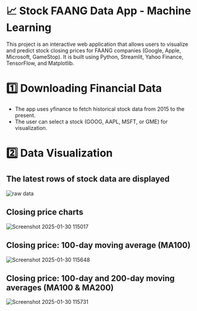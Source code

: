 # 📈 Stock FAANG Data App - Machine Learning
This project is an interactive web application that allows users to visualize and predict stock closing prices for FAANG companies (Google, Apple, Microsoft, GameStop). It is built using Python, Streamlit, Yahoo Finance, TensorFlow, and Matplotlib.

# 1️⃣ Downloading Financial Data
- The app uses yfinance to fetch historical stock data from 2015 to the present.
- The user can select a stock (GOOG, AAPL, MSFT, or GME) for visualization.


# 2️⃣ Data Visualization

## The latest rows of stock data are displayed

![raw data](https://github.com/user-attachments/assets/a380c59c-268f-4732-9dbd-c3b11d171a1a)

## Closing price charts


![Screenshot 2025-01-30 115017](https://github.com/user-attachments/assets/4c5a5fe0-baee-40aa-931e-723bb73558d9)


## Closing price: 100-day moving average (MA100)

![Screenshot 2025-01-30 115648](https://github.com/user-attachments/assets/114c8566-b665-44e5-9fb4-4314b5ea93d4)

## Closing price: 100-day and 200-day moving averages (MA100 & MA200)

![Screenshot 2025-01-30 115731](https://github.com/user-attachments/assets/4568a23c-4357-4007-ad03-1b136d0dae77)
